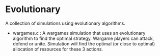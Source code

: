 Evolutionary
============

A collection of simulations using evolutionary algorithms.

- wargames.c : A wargames simulation that uses an evolutionary algorithm to find the optimal strategy. Wargame players can attack, defend or unite. Simulation will find the optimal (or close to optimal) allocation of resources for these 3 actions.
